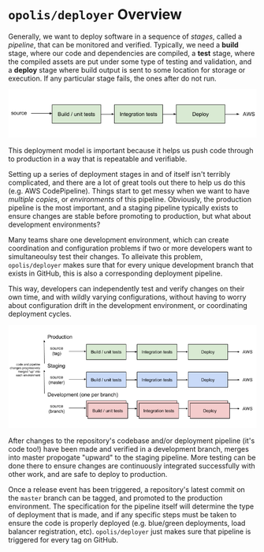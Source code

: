 `opolis/deployer` Overview
=======================

Generally, we want to deploy software in a sequence of *stages*, called a *pipeline*, that can be monitored and
verified. Typically, we need a **build** stage, where our code and dependencies are compiled, a **test** stage, where
the compiled assets are put under some type of testing and validation, and a **deploy** stage where build output is
sent to some location for storage or execution. If any particular stage fails, the ones after do not run.

![basic deployment pipeline](./overview.1.png)

This deployment model is important because it helps us push code through to production in a way that is
repeatable and verifiable.

Setting up a series of deployment stages in and of itself isn't terribly complicated, and there are a lot of great
tools out there to help us do this (e.g. AWS CodePipeline). Things start to get messy when we want to have *multiple
copies*, or *environments* of this pipeline. Obviously, the production pipeline is the most important, and a
staging pipeline typically exists to ensure changes are stable before promoting to production, but what about
development environments?

Many teams share one development environment, which can create coordination and configuration problems if two or
more developers want to simultaneoulsy test their changes. To alleivate this problem, `opolis/deployer` makes sure
that for every unique development branch that exists in GitHub, this is also a corresponding deployment pipeline.

This way, developers can independently test and verify changes on their own time, and with wildly varying
configurations, without having to worry about configuration drift in the development environment, or coordinating
deployment cycles.

![multiple environment pipeline](./overview.2.png)

After changes to the repository's codebase and/or deployment pipeline (it's code too!) have been made and verified in
a development branch, merges into master propogate "upward" to the staging pipeline. More testing can be done there to
ensure changes are continuously integrated successfully with other work, and are safe to deploy to production.

Once a release event has been triggered, a repository's latest commit on the `master` branch can be tagged, and
promoted to the production environment. The specification for the pipeline itself will determine the type of deployment
that is made, and if any specific steps must be taken to ensure the code is properly deployed
(e.g. blue/green deployments, load balancer registration, etc). `opolis/deployer` just makes sure that pipeline is
triggered for every tag on GitHub.
